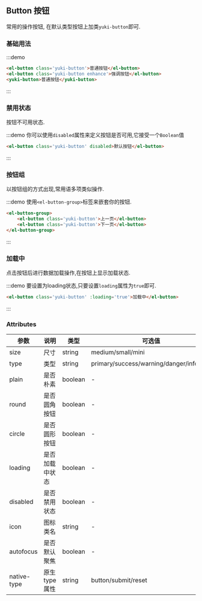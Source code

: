 <style>
.demo-box.demo-button{
    .el-row{
        margin-bottpm:20px;
        &:last-child{
            margin-bottom:0;
        }
    }
}
</style>
## Button 按钮
常用的操作按钮, 在默认类型按钮上加类`yuki-button`即可.
&emsp;&emsp;

### 基础用法
:::demo

```html
<el-button class='yuki-button'>普通按钮</el-button>
<el-button class='yuki-button enhance'>强调按钮</el-button>
<yuki-button>普通按钮</yuki-button>
```


:::
### 禁用状态
按钮不可用状态.

:::demo 你可以使用`disabled`属性来定义按钮是否可用,它接受一个`Boolean`值

```html
<el-button class='yuki-button' disabled>默认按钮</el-button>
```


:::
### 按钮组
以按钮组的方式出现,常用语多项类似操作.

:::demo 使用`<el-button-group>`标签来嵌套你的按钮.

```html
<el-button-group>
    <el-button class='yuki-button'>上一页</el-button>
    <el-button class='yuki-button'>下一页</el-button>
</el-button-group>
```


:::
### 加载中
点击按钮后进行数据加载操作,在按钮上显示加载状态.

:::demo 要设置为loading状态,只要设置`loading`属性为`true`即可.

```html
<el-button class='yuki-button' :loading='true'>加载中</el-button>
```


:::
### Attributes
|参数   |说明   |类型   |可选值     |默认值 |
|-------|-------|-------|----------|-------|
|size   |尺寸   |string   |medium/small/mini     |- |
|type   |类型   |string   |primary/success/warning/danger/info/text     |- |
|plain  |是否朴素|boolean   |-      |flase|
|round  |是否圆角按钮|boolean   |-      |flase|
|circle  |是否圆形按钮|boolean   |-      |flase|
|loading  |是否加载中状态|boolean   |-      |flase|
|disabled  |是否禁用状态|boolean   |-      |flase|
|icon  |图标类名|string   |-      |-    |
|autofocus  |是否默认聚焦|boolean   |-      |flase|
|native-type  |原生type属性|string   |button/submit/reset|button|